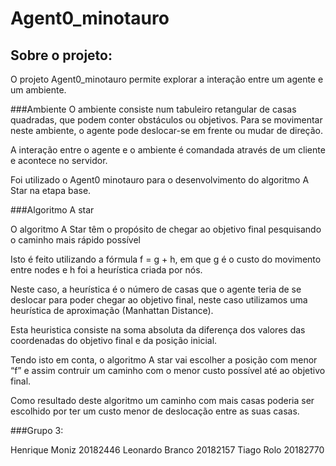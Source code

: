 # Agent0_minotauro

## Sobre o projeto:

O projeto Agent0_minotauro permite explorar a interação entre um agente e um ambiente.


###Ambiente
O ambiente consiste num tabuleiro retangular de casas quadradas, que podem conter obstáculos ou objetivos. Para se movimentar neste ambiente, o agente pode deslocar-se em frente ou mudar de direção.

A interação entre o agente e o ambiente é comandada através de um cliente e acontece no servidor.

Foi utilizado o Agent0 minotauro para o desenvolvimento do algoritmo A Star na etapa base.


###Algoritmo A star

O algoritmo A Star têm o propósito de chegar ao objetivo final pesquisando o caminho mais rápido possível

Isto é feito utilizando a fórmula f = g + h, em que g é o custo do movimento entre nodes e h foi a heurística criada por nós. 

Neste caso, a heurística é o número de casas que o agente teria de se deslocar para poder chegar ao objetivo final, neste caso utilizamos uma heurística de aproximação (Manhattan Distance).

Esta heuristica consiste na soma absoluta da diferença dos valores das coordenadas do objetivo final e da posição inicial. 

Tendo isto em conta, o algoritmo A star vai escolher a posição com menor “f” e assim contruir um caminho com o menor custo possível até ao objetivo final. 

Como resultado deste algoritmo um caminho com mais casas poderia ser escolhido por ter um custo menor de deslocação entre as suas casas.

###Grupo 3:
 
 Henrique Moniz 20182446
 Leonardo Branco 20182157
 Tiago Rolo 20182770

